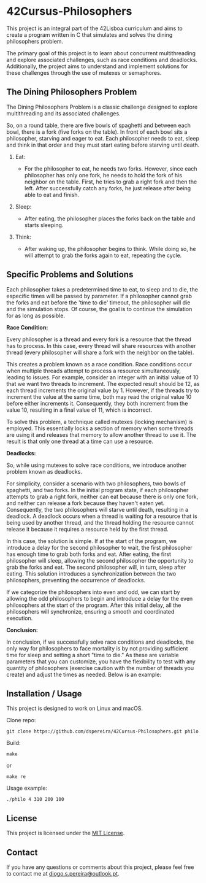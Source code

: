 # 42Cursus-Philosophers

This project is an integral part of the 42Lisboa curriculum and aims to create a program written in C that simulates and solves the dining philosophers problem.

The primary goal of this project is to learn about concurrent multithreading and explore associated challenges, such as race conditions and deadlocks. Additionally, the project aims to understand and implement solutions for these challenges through the use of mutexes or semaphores.

## The Dining Philosophers Problem

The Dining Philosophers Problem is a classic challenge designed to explore multithreading and its associated challenges.

So, on a round table, there are five bowls of spaghetti and between each bowl, there is a fork (five forks on the table). In front of each bowl sits a philosopher, starving and eager to eat.
Each philosopher needs to eat, sleep and think in that order and they must start eating before starving until death.

1. Eat:
   - For the philosopher to eat, he needs two forks. However, since each philosopher has only one fork, he needs to hold the fork of his neighbor on the table. First, he tries to grab a right fork and then the left. After successfully catch any forks, he just release after being able to eat and finish.
  
2. Sleep:
   - After eating, the philosopher places the forks back on the table and starts sleeping.

3. Think:
   - After waking up, the philosopher begins to think. While doing so, he will attempt to grab the forks again to eat, repeating the cycle.

## Specific Problems and Solutions

Each philosopher takes a predetermined time to eat, to sleep and to die, the especific times will be passed by parameter. If a philosopher cannot grab the forks and eat before the 'time to die' timeout, the philosopher will die and the simulation stops. Of course, the goal is to continue the simulation for as long as possible.

**Race Condition:**

Every philosopher is a thread and every fork is a resource that the thread has to process. In this case, every thread will share resources with another thread (every philosopher will share a fork with the neighbor on the table).

This creates a problem known as a race condition. Race conditions occur when multiple threads attempt to process a resource simultaneously, leading to issues. For example, consider an integer with an initial value of 10 that we want two threads to increment. The expected result should be 12, as each thread increments the original value by 1. However, if the threads try to increment the value at the same time, both may read the original value 10 before either increments it. Consequently, they both increment from the value 10, resulting in a final value of 11, which is incorrect.

To solve this problem, a technique called mutexes (locking mechanism) is employed. This essentially locks a section of memory when some threads are using it and releases that memory to allow another thread to use it. The result is that only one thread at a time can use a resource.

**Deadlocks:**

So, while using mutexes to solve race conditions, we introduce another problem known as deadlocks. 

For simplicity, consider a scenario with two philosophers, two bowls of spaghetti, and two forks. In the initial program state, if each philosopher attempts to grab a right fork, neither can eat because there is only one fork, and neither can release a fork because they haven't eaten yet. Consequently, the two philosophers will starve until death, resulting in a deadlock. A deadlock occurs when a thread is waiting for a resource that is being used by another thread, and the thread holding the resource cannot release it because it requires a resource held by the first thread.

In this case, the solution is simple. If at the start of the program, we introduce a delay for the second philosopher to wait, the first philosopher has enough time to grab both forks and eat. After eating, the first philosopher will sleep, allowing the second philosopher the opportunity to grab the forks and eat. The second philosopher will, in turn, sleep after eating. This solution introduces a synchronization between the two philosophers, preventing the occurrence of deadlocks.

If we categorize the philosophers into even and odd, we can start by allowing the odd philosophers to begin and introduce a delay for the even philosophers at the start of the program. After this initial delay, all the philosophers will synchronize, ensuring a smooth and coordinated execution.

**Conclusion:**

In conclusion, if we successfully solve race conditions and deadlocks, the only way for philosophers to face mortality is by not providing sufficient time for sleep and setting a short "time to die." As these are variable parameters that you can customize, you have the flexibility to test with any quantity of philosophers (exercise caution with the number of threads you create) and adjust the times as needed. Below is an example:



## Installation / Usage

This project is designed to work on Linux and macOS.

Clone repo:
```shell
git clone https://github.com/dspereira/42Cursus-Philosophers.git philo
```

Build:
```shell
make
```
or
```shell
make re
```

Usage example:
```shell
./philo 4 310 200 100
```

## License

This project is licensed under the [MIT License](https://github.com/dspereira/42Cursus-Philosophers/blob/main/LICENSE).

## Contact

If you have any questions or comments about this project, please feel free to contact me at diogo.s.pereira@outlook.pt.
